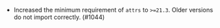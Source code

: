 - Increased the minimum requirement of `attrs` to `>=21.3`. Older versions do
  not import correctly. (#1044)
